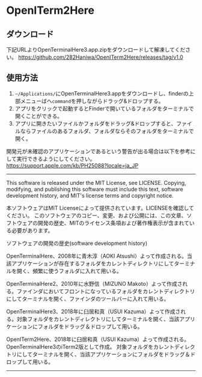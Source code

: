 # OpenITerm2Here
## ダウンロード
下記URLよりOpenTerminalHere3.app.zipをダウンロードして解凍してください。
https://github.com/282Haniwa/OpenITerm2Here/releases/tag/v1.0

## 使用方法
1. `~/Applications/`にOpenTerminalHere3.appをダウンロードし、finderの上部メニューばへ`command`を押しながらドラッグ&ドロップする。
1. アプリをクリックで起動するとFinderで開いているフォルダをターミナルで開くことができる。
1. アプリに開きたいファイルかフォルダをドラッグ&ドロップすると、ファイルならファイルのあるフォルダ、フォルダならそのフォルダをターミナルで開く。

開発元が未確認のアプリケーションであるという警告が出る場合は以下を参考にして実行できるようにしてください。
https://support.apple.com/kb/PH25088?locale=ja_JP


---
This software is released under the MIT License, see LICENSE.
Copying, modifying, and publishing this software must include this text, software development history, and MIT's license terms and copyright notice.

本ソフトウェアはMIT Licenseによって提供されています。LICENSEを確認してください。
このソフトウェアのコピー、変更、および公開には、この文章、ソフトウェアの開発の歴史、MITのライセンス条項および著作権表示が含まれている必要があります。


ソフトウェアの開発の歴史(software development history)

OpenTerminalHere、2008年に青木淳（AOKI
Atsushi）よって作成される。当該アプリケーションが存在するフォルダをカレントディレクトリにしてターミナルを開く、頻繁に使うフォルダに入れて用いる。

OpenTerminalHere2、2010年に水野信（MIZUNO
Makoto）よって作成される。ファインダにおいてフロントになっているフォルダをカレントディレクトリにしてターミナルを開く、ファインダのツールバーに入れて用いる。

OpenTerminalHere3、2018年に臼居和真（USUI
Kazuma）よって作成される。対象フォルダをカレントディレクトリにしてターミナルを開く、当該アプリケーションにフォルダをドラッグ＆ドロップして用いる。

OpenITerm2Here、2018年に臼居和真（USUI
Kazuma）よって作成される。OpenTerminalHere3のiTerm2版として作成。
対象フォルダをカレントディレクトリにしてターミナルを開く、当該アプリケーションにフォルダをドラッグ＆ドロップして用いる。

---
